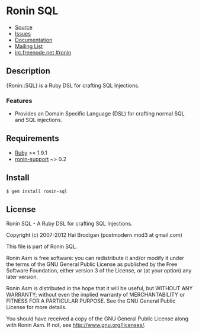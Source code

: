 # Ronin SQL

* [Source](https://github.com/ronin-ruby/ronin-sql)
* [Issues](https://github.com/ronin-ruby/ronin-sql/issues)
* [Documentation](http://rubydoc.info/github/ronin-ruby/ronin-sql/frames)
* [Mailing List](https://groups.google.com/group/ronin-ruby)
* [irc.freenode.net #ronin](http://webchat.freenode.net/?channels=ronin&uio=Mj10cnVldd)

## Description

{Ronin::SQL} is a Ruby DSL for crafting SQL Injections.

### Features

* Provides an Domain Specific Language (DSL) for crafting normal SQL and
  SQL injections.

## Requirements

* [Ruby] >= 1.9.1
* [ronin-support] ~> 0.2

## Install

    $ gem install ronin-sql

## License

Ronin SQL - A Ruby DSL for crafting SQL Injections.

Copyright (c) 2007-2012 Hal Brodigan (postmodern.mod3 at gmail.com)

This file is part of Ronin SQL.

Ronin Asm is free software: you can redistribute it and/or modify
it under the terms of the GNU General Public License as published by
the Free Software Foundation, either version 3 of the License, or
(at your option) any later version.

Ronin Asm is distributed in the hope that it will be useful,
but WITHOUT ANY WARRANTY; without even the implied warranty of
MERCHANTABILITY or FITNESS FOR A PARTICULAR PURPOSE.  See the
GNU General Public License for more details.

You should have received a copy of the GNU General Public License
along with Ronin Asm.  If not, see <http://www.gnu.org/licenses/>.

[Ruby]: http://www.ruby-lang.org

[ronin-support]: https://github.com/ronin-ruby/ronin-support#readme
